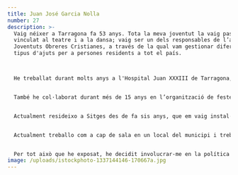 ```yaml
---
title: Juan José Garcia Nolla
number: 27
description: >-
  Vaig néixer a Tarragona fa 53 anys. Tota la meva joventut la vaig passar
  vinculat al teatre i a la dansa; vaig ser un dels responsables de l’associació
  Joventuts Obreres Cristianes, a través de la qual vam gestionar diferents
  tipus d'ajuts per a persones residents a tot el país.



  He treballat durant molts anys a l'Hospital Juan XXXIII de Tarragona, com a gestor de serveis externs, la resta del meu temps l’ocupava en l'organització d'esdeveniments i rutes de sortides, per a una associació dedicada a la cura del medi ambient. Aquestes activitats anaven adreçades especialment a nens i adolescents, amb l'objectiu d’orientar-los en la importància de la cura del medi que ens envolta i el nostre entorn.


  També he col·laborat durant més de 15 anys en l’organització de festes a la meva ciutat, Tarragona, on he dirigit un grup d’acompanyament de Majorettes amb el seu respectiu grup de tambors i cornetes, amb els que hem actuat a diferents punts de la geografia peninsular. He regentat a Tarragona un local d’oci nocturn durant quatre anys.


  Actualment resideixo a Sitges des de fa sis anys, que em vaig instal·lar a aquesta ciutat, que tant m’ha aportat personalment i a la que em sento molt vinculat emocionalment.


  Actualment treballo com a cap de sala en un local del municipi i treballo en una empresa d’oci nocturn, on col·laboro en la gestió de diversos esdeveniments i espectacles.


  Per tot això que he exposat, he decidit involucrar-me en la política d’aquesta ciutat, acompanyat per un grup de persones a les que admiro i respecto profundament. Amb ells estic convençut que formarem un gran equip, amb l’objectiu de millorar-ne les condicions actuals diferents àmbits, per fer més acollidora aquesta ciutat, si és possible, a la qual li dec tantes coses.
image: /uploads/istockphoto-1337144146-170667a.jpg
---
```

